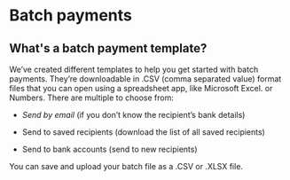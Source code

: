 # Batch payments  
## What's a batch payment template?  
We’ve created different templates to help you get started with batch payments. They’re downloadable in .CSV (comma separated value) format files that you can open using a spreadsheet app, like Microsoft Excel. or Numbers. There are multiple to choose from: 

  * _Send by email_ (if you don’t know the recipient’s bank details)

  * Send to saved recipients (download the list of all saved recipients)

  * Send to bank accounts (send to new recipients)




You can save and upload your batch file as a .CSV or .XLSX file.
